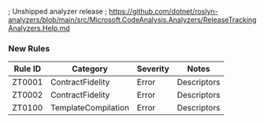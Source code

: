 ; Unshipped analyzer release
; https://github.com/dotnet/roslyn-analyzers/blob/main/src/Microsoft.CodeAnalysis.Analyzers/ReleaseTrackingAnalyzers.Help.md

### New Rules

Rule ID | Category | Severity | Notes
--------|----------|----------|-------
ZT0001 | ContractFidelity | Error | Descriptors
ZT0002 | ContractFidelity | Error | Descriptors
ZT0100 | TemplateCompilation | Error | Descriptors
